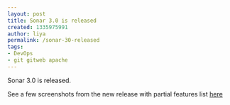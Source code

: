 ```yaml
---
layout: post
title: Sonar 3.0 is released
created: 1335975991
author: liya
permalink: /sonar-30-released
tags:
- DevOps
- git gitweb apache
---
```

<p>Sonar 3.0 is released.</p>
<p>See a few screenshots from the new release with partial features list <a href="http://www.sonarsource.org/sonar-3-0-in-screenshots/?utm_source=feedburner&amp;utm_medium=feed&amp;utm_campaign=Feed%3A+Sonar+%28Sonar%29&amp;utm_content=Google+Reader">here</a></p>
